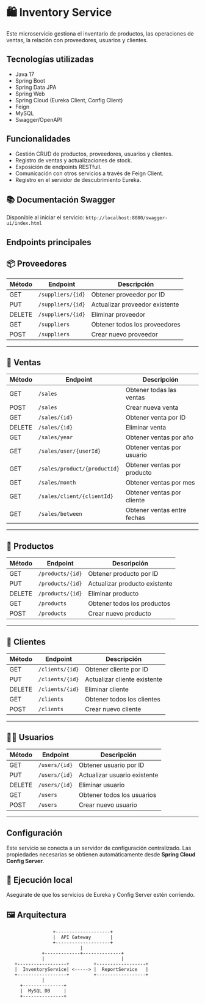 # 🛍️ Inventory Service

Este microservicio gestiona el inventario de productos, las operaciones de ventas, la relación con proveedores, usuarios y clientes.

## Tecnologías utilizadas
- Java 17
- Spring Boot
- Spring Data JPA
- Spring Web
- Spring Cloud (Eureka Client, Config Client)
- Feign
- MySQL
- Swagger/OpenAPI

## Funcionalidades
- Gestión CRUD de productos, proveedores, usuarios y clientes.
- Registro de ventas y actualizaciones de stock.
- Exposición de endpoints RESTfull.
- Comunicación con otros servicios a través de Feign Client.
- Registro en el servidor de descubrimiento Eureka.

## 📚 Documentación Swagger

Disponible al iniciar el servicio: `http://localhost:8080/swagger-ui/index.html`


## Endpoints principales
## 📦 Proveedores

| Método | Endpoint             | Descripción                     |
|--------|----------------------|---------------------------------|
| GET    | `/suppliers/{id}`    | Obtener proveedor por ID        |
| PUT    | `/suppliers/{id}`    | Actualizar proveedor existente  |
| DELETE | `/suppliers/{id}`    | Eliminar proveedor              |
| GET    | `/suppliers`         | Obtener todos los proveedores   |
| POST   | `/suppliers`         | Crear nuevo proveedor           |

---

## 🧾 Ventas

| Método | Endpoint                          | Descripción                         |
|--------|-----------------------------------|-------------------------------------|
| GET    | `/sales`                          | Obtener todas las ventas            |
| POST   | `/sales`                          | Crear nueva venta                   |
| GET    | `/sales/{id}`                     | Obtener venta por ID                |
| DELETE | `/sales/{id}`                     | Eliminar venta                      |
| GET    | `/sales/year`                     | Obtener ventas por año              |
| GET    | `/sales/user/{userId}`            | Obtener ventas por usuario          |
| GET    | `/sales/product/{productId}`      | Obtener ventas por producto         |
| GET    | `/sales/month`                    | Obtener ventas por mes              |
| GET    | `/sales/client/{clientId}`        | Obtener ventas por cliente          |
| GET    | `/sales/between`                  | Obtener ventas entre fechas         |

---

## 🛒 Productos

| Método | Endpoint             | Descripción                    |
|--------|----------------------|--------------------------------|
| GET    | `/products/{id}`     | Obtener producto por ID        |
| PUT    | `/products/{id}`     | Actualizar producto existente  |
| DELETE | `/products/{id}`     | Eliminar producto              |
| GET    | `/products`          | Obtener todos los productos    |
| POST   | `/products`          | Crear nuevo producto           |

---

## 👥 Clientes

| Método | Endpoint           | Descripción                     |
|--------|--------------------|---------------------------------|
| GET    | `/clients/{id}`    | Obtener cliente por ID          |
| PUT    | `/clients/{id}`    | Actualizar cliente existente    |
| DELETE | `/clients/{id}`    | Eliminar cliente                |
| GET    | `/clients`         | Obtener todos los clientes      |
| POST   | `/clients`         | Crear nuevo cliente             |

---

## 🧑‍💻 Usuarios

| Método | Endpoint          | Descripción                     |
|--------|-------------------|---------------------------------|
| GET    | `/users/{id}`     | Obtener usuario por ID          |
| PUT    | `/users/{id}`     | Actualizar usuario existente    |
| DELETE | `/users/{id}`     | Eliminar usuario                |
| GET    | `/users`          | Obtener todos los usuarios      |
| POST   | `/users`          | Crear nuevo usuario             |


---

## Configuración

Este servicio se conecta a un servidor de configuración centralizado. Las propiedades necesarias se obtienen automáticamente desde **Spring Cloud Config Server**.


## 🏁 Ejecución local

Asegúrate de que los servicios de Eureka y Config Server estén corriendo.


## 🖼️ Arquitectura


                     +--------------------+
                     |  API Gateway       |
                     +--------------------+
                               |
                 +-------------+--------------+
                 |                            |
       +------------------+         +------------------+
       |  InventoryService| <-----> |  ReportService   |
       +------------------+         +------------------+
                 |
         +---------------+
         |  MySQL DB     |
         +---------------+

